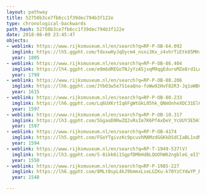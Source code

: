 ```yaml
---
layout: pathway
title: 52750b3ce7fb6cc1f39dec794b3f122e
type: chronological-backwards
path_hash: 52750b3ce7fb6cc1f39dec794b3f122e
date: 2018-06-09 23:45:47
objects:
- weblink: https://www.rijksmuseum.nl/en/search?q=RP-P-OB-64.092
  imglink: https://lh5.ggpht.com/fdxxwHyJqDycm4_nsni3Kx_z4vhrTiEtk05MHrlF4AAOrvdTK5tVliurM5zr6wOGtqO8tF95fVURPsEGf4Ns6GDV3dXL=s200
  year: 1805
- weblink: https://www.rijksmuseum.nl/en/search?q=RP-P-OB-86.404
  imglink: https://lh4.ggpht.com/e0m6dREGoTNJyYzA5jxqM9qgEduroMZe8rd1LAfYwsvXDU2pTqBkUqiuDB0pUDNXcrQxx4LqyAnhwwtsINJ2Pn9JrIo=s200
  year: 1799
- weblink: https://www.rijksmuseum.nl/en/search?q=RP-P-OB-80.206
  imglink: https://lh6.ggpht.com/JYb03w5e7S1eaQno-foWw92HvF82R3-Jq1oWBCGs0DtKgwzsZlHP-QviS-zYJGnTGQlfFOyNvtkTsXuK4L6rBJ0SMho=s200
  year: 1615
- weblink: https://www.rijksmuseum.nl/en/search?q=RP-P-OB-80.233
  imglink: https://lh6.ggpht.com/Lq6UXKrtIq6FgWtGkL05hk_QNmOnheXDC31El6wdlhIEBs4KSCTZg2PYkwmT31xIOUCpQBPDCU1Jaon_0c_xY__UwQ=s200
  year: 1597
- weblink: https://www.rijksmuseum.nl/en/search?q=RP-P-OB-10.317
  imglink: https://lh3.ggpht.com/5GgaoD0RwZQ2vRsIm7K6PfAxDeV_YcUUY3E5H1CauXO0RCvWA0GA_P-15FU3HOSlctHUXGBf8kuQ9YvdT6PTH__UWdg=s200
  year: 1597
- weblink: https://www.rijksmuseum.nl/en/search?q=RP-P-OB-4174
  imglink: https://lh5.ggpht.com/FGoYTgivzKc9pcuvhMAMzdGGKkDSdCIaBL1xdMbbcz4M4al8ySs-sZCPY5FoZqadFpbjxc4Yyj3zsjJjlviDrorBmOs=s200
  year: 1594
- weblink: https://www.rijksmuseum.nl/en/search?q=RP-T-1949-537(V)
  imglink: https://lh3.ggpht.com/S-8ikk6i1SgpfDMbHdBLQUOhW62ngbleG_eIIY4Ak9cIYj5rqlLS6Qq6LWSH2rDQPzGTkT5Ov0NIGFlPle0wSKzw1uk=s200
  year: 1550
- weblink: https://www.rijksmuseum.nl/en/search?q=RP-P-1985-227
  imglink: https://lh6.ggpht.com/8MLt0spL4kJ9kmmxLseLGIKu-k70YzCYdwYP_RXnH4JVL2A1D47ldNUV-hUSQBdpFxWJtmuWXo0BPdDiMlOEVCo1Jg=s200
  year: 1548

---
```

